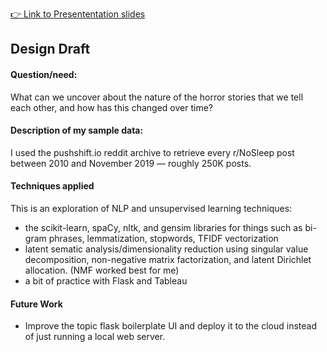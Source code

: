 [👉 Link to Presententation slides](https://drive.google.com/open?id=1-QrHzl9hiH3n7JMZOe3d-prkEt2kSJLWyKU3jY8OwHI)

## Design Draft

#### Question/need: 
What can we uncover about the nature of the horror stories that we tell each other, and how has this changed over time?

#### Description of my sample data:
I used the pushshift.io reddit archive to retrieve every r/NoSleep post between 2010 and November 2019 — roughly 250K posts.

#### Techniques applied
This is an exploration of NLP and unsupervised learning techniques:
 - the scikit-learn, spaCy, nltk, and gensim libraries for things such as bi-gram phrases, lemmatization, stopwords, TFIDF vectorization
 - latent sematic analysis/dimensionality reduction using singular value decomposition, non-negative matrix factorization, and latent Dirichlet allocation. (NMF worked best for me)
 - a bit of practice with Flask and Tableau

#### Future Work
- Improve the topic flask boilerplate UI and deploy it to the cloud instead of just running a local web server.
